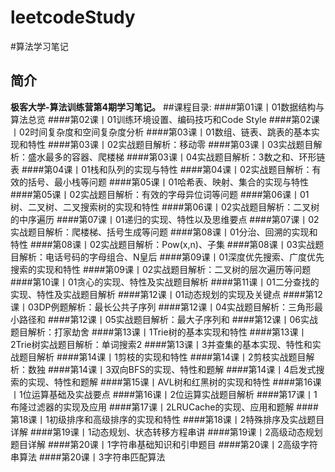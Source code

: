 # leetcodeStudy

#算法学习笔记
## 简介
**极客大学-算法训练营第4期学习笔记。**
##课程目录:
####第01课丨01数据结构与算法总览
####第02课丨01训练环境设置、编码技巧和Code Style
####第02课丨02时间复杂度和空间复杂度分析
####第03课丨01数组、链表、跳表的基本实现和特性
####第03课丨02实战题目解析：移动零
####第03课丨03实战题目解析：盛水最多的容器、爬楼梯
####第03课丨04实战题目解析：3数之和、环形链表
####第04课丨01栈和队列的实现与特性
####第04课丨02实战题目解析：有效的括号、最小栈等问题
####第05课丨01哈希表、映射、集合的实现与特性
####第05课丨02实战题目解析：有效的字母异位词等问题
####第06课丨01树、二叉树、二叉搜索树的实现和特性
####第06课丨02实战题目解析：二叉树的中序遍历
####第07课丨01递归的实现、特性以及思维要点
####第07课丨02实战题目解析：爬楼梯、括号生成等问题
####第08课丨01分治、回溯的实现和特性
####第08课丨02实战题目解析：Pow(x,n)、子集
####第08课丨03实战题目解析：电话号码的字母组合、N皇后
####第09课丨01深度优先搜索、广度优先搜索的实现和特性
####第09课丨02实战题目解析：二叉树的层次遍历等问题
####第10课丨01贪心的实现、特性及实战题目解析
####第11课丨01二分查找的实现、特性及实战题目解析
####第12课丨01动态规划的实现及关键点
####第12课丨03DP例题解析：最长公共子序列
####第12课丨04实战题目解析：三角形最小路径和
####第12课丨05实战题目解析：最大子序列和
####第12课丨06实战题目解析：打家劫舍
####第13课丨1Trie树的基本实现和特性
####第13课丨2Trie树实战题目解析：单词搜索2
####第13课丨3并查集的基本实现、特性和实战题目解析
####第14课丨1剪枝的实现和特性
####第14课丨2剪枝实战题目解析：数独
####第14课丨3双向BFS的实现、特性和题解
####第14课丨4启发式搜索的实现、特性和题解
####第15课丨AVL树和红黑树的实现和特性
####第16课丨1位运算基础及实战要点
####第16课丨2位运算实战题目解析
####第17课丨1布隆过滤器的实现及应用
####第17课丨2LRUCache的实现、应用和题解
####第18课丨1初级排序和高级排序的实现和特性
####第18课丨2特殊排序及实战题目详解
####第19课丨1动态规划、状态转移方程串讲
####第19课丨2高级动态规划题目详解
####第20课丨1字符串基础知识和引申题目
####第20课丨2高级字符串算法
####第20课丨3字符串匹配算法
